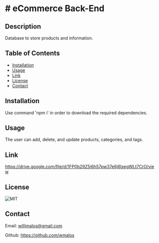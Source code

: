# # eCommerce Back-End

## Description
Database to store products and information.

## Table of Contents
- [Installation](#installation)
- [Usage](#usage)
- [Link](#link)
- [License](#license)
- [Contact](#contact)

## Installation
Use command 'npm i' in order to download the required dependencies.

## Usage
The user can add, delete, and update products, categories, and tags.

## Link
https://drive.google.com/file/d/1FP0b29Z5i6h57pw37e6j6lsegWLt7CrO/view

## License
![MIT](https://img.shields.io/badge/license-MIT-brightgreen)

## Contact
Email: willjmalos@gmail.com

Github: https://github.com/wmalos

